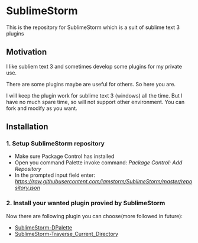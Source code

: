 # SublimeStorm
This is the repository for SublimeStorm which is a suit of sublime text 3 plugins

## Motivation
I like subliem text 3 and sometimes develop some plugins for my private use.

There are some plugins maybe are useful for others. So here you are.

I will keep the plugin work for sublime text 3 (windows) all the time. But I have no much spare time, so will not support other environment. You can fork and modify as you want.

## Installation

### 1. Setup SublimeStorm repository
- Make sure Package Control has installed
- Open you command Palette invoke command: *Package Control: Add Repository*
- In the prompted input field enter: *https://raw.githubusercontent.com/iamstorm/SublimeStorm/master/repository.json*

### 2. Install your wanted plugin provied by SublimeStorm
Now there are following plugin you can choose(more followed in future):
- [SublimeStorm-DPalette](https://github.com/iamstorm/SublimeStorm-DPalette)
- [SublimeStorm-Traverse_Current_Directory](https://github.com/iamstorm/SublimeStorm-Traverse_Current_Directory)
